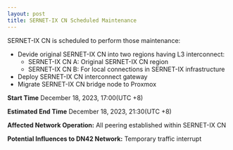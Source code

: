 ```yaml
---
layout: post
title: SERNET-IX CN Scheduled Maintenance
---
```

SERNET-IX CN is scheduled to perform those maintenance:
* Devide original SERNET-IX CN into two regions having L3 interconnect:
  * SERNET-IX CN A: Original SERNET-IX CN region
  * SERNET-IX CN B: For local connections in SERNET-IX infrastructure
* Deploy SERNET-IX CN interconnect gateway
* Migrate SERNET-IX CN bridge node to Proxmox

**Start Time**
December 18, 2023, 17:00(UTC +8)

**Estimated End Time**
December 18, 2023, 21:30(UTC +8)

**Affected Network Operation:**
All peering established within SERNET-IX CN

**Potential Influences to DN42 Network:**
Temporary traffic interrupt